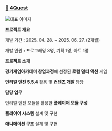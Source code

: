 ### [🔗 4Quest](https://spotted-bonobo-11d.notion.site/4Quest-26205fd0171d806e97b9dadc2951ea8d)
![대표 이미지](https://github.com/user-attachments/assets/4ed35dbc-431b-46e7-ac54-dc991fb5f86a)


**프로젝트 개요**

</aside>

개발 기간 : 2025. 04. 28. ~ 2025. 06. 27. (2개월)

개발 인원 **:** 프로그래밍 3명, 기획 1명, 아트 1명


**프로젝트 소개**

</aside>

**경기게임아카데미 창업과정**에 선정된 **로컬 멀티 액션** 게임

**언리얼 엔진 5.5.4** 활용 및 **컨텐츠 개발** 담당


**담당 업무**

</aside>

언리얼 엔진 모듈을 활용한 **플레이어 모듈 구성**

**플레이어 시스템** 설계 및 구현

**애니메이션 구조** 설계 및 구현
